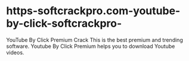 # https-softcrackpro.com-youtube-by-click-softcrackpro-
YouTube By Click Premium Crack This is the best premium and trending software. Youtube By Click Premium helps you to download Youtube videos. 
